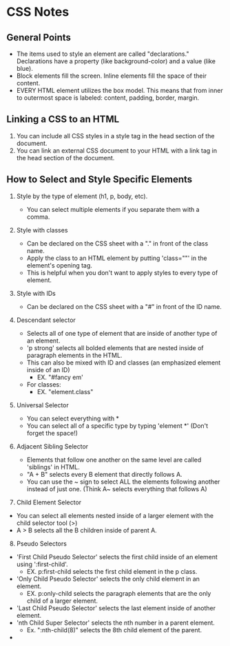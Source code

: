 # CSS Notes

## General Points

- The items used to style an element are called "declarations." Declarations have a property (like background-color) and a value (like blue).
- Block elements fill the screen. Inline elements fill the space of their content.
- EVERY HTML element utilizes the box model. This means that from inner to outermost space is labeled: content, padding, border, margin.

## Linking a CSS to an HTML

1. You can include all CSS styles in a style tag in the head section of the document.
2. You can link an external CSS document to your HTML with a link tag in the head section of the document.

## How to Select and Style Specific Elements

1. Style by the type of element (h1, p, body, etc).

   - You can select multiple elements if you separate them with a comma.

2. Style with classes

   - Can be declared on the CSS sheet with a "." in front of the class name.
   - Apply the class to an HTML element by putting 'class=""' in the element's opening tag.
   - This is helpful when you don't want to apply styles to every type of element.

3. Style with IDs

   - Can be declared on the CSS sheet with a "#" in front of the ID name.

4. Descendant selector

   - Selects all of one type of element that are inside of another type of an element.
   - 'p strong' selects all bolded elements that are nested inside of paragraph elements in the HTML.
   - This can also be mixed with ID and classes (an emphasized element inside of an ID)
     - EX. "#fancy em'
   - For classes:
     - EX. "element.class"

5. Universal Selector

   - You can select everything with \*
   - You can select all of a specific type by typing 'element \*' (Don't forget the space!)

6. Adjacent Sibling Selector

   - Elements that follow one another on the same level are called 'siblings' in HTML.
   - "A + B" selects every B element that directly follows A.
   - You can use the ~ sign to select ALL the elements following another instead of just one. (Think A~ selects everything that follows A)

7. Child Element Selector

- You can select all elements nested inside of a larger element with the child selector tool (>)
- A > B selects all the B children inside of parent A.

8. Pseudo Selectors

- 'First Child Pseudo Selector' selects the first child inside of an element using ':first-child'.
  - EX. p:first-child selects the first child element in the p class.
- 'Only Child Pseudo Selector' selects the only child element in an element.
  - EX. p:only-child selects the paragraph elements that are the only child of a larger element.
- 'Last Child Pseudo Selector' selects the last element inside of another element.
- 'nth Child Super Selector' selects the nth number in a parent element.
  - Ex. ":nth-child(8)" selects the 8th child element of the parent.
-
